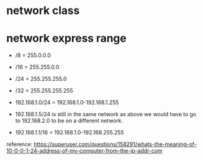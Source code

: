 # network class


# network express range

- /8 = 255.0.0.0

- /16 = 255.255.0.0

- /24 = 255.255.255.0

- /32 = 255.255.255.255

- 192.168.1.0/24 = 192.168.1.0-192.168.1.255

- 192.168.1.5/24 is still in the same network as above we would have to go to 192.168.2.0 to be on a different network.

- 192.168.1.1/16 = 192.168.1.0-192.168.255.255

reference: https://superuser.com/questions/158291/whats-the-meaning-of-10-0-0-1-24-address-of-my-computer-from-the-ip-addr-com
